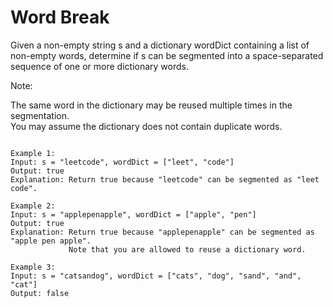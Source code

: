 # Word Break


Given a non-empty string s and a dictionary wordDict containing a list of non-empty words, determine if s can be segmented into a space-separated sequence of one or more dictionary words.  

Note:  

The same word in the dictionary may be reused multiple times in the segmentation.  
You may assume the dictionary does not contain duplicate words.  
``` 

Example 1:
Input: s = "leetcode", wordDict = ["leet", "code"]
Output: true
Explanation: Return true because "leetcode" can be segmented as "leet code".

Example 2:
Input: s = "applepenapple", wordDict = ["apple", "pen"]
Output: true
Explanation: Return true because "applepenapple" can be segmented as "apple pen apple".
             Note that you are allowed to reuse a dictionary word.

Example 3:
Input: s = "catsandog", wordDict = ["cats", "dog", "sand", "and", "cat"]
Output: false
```